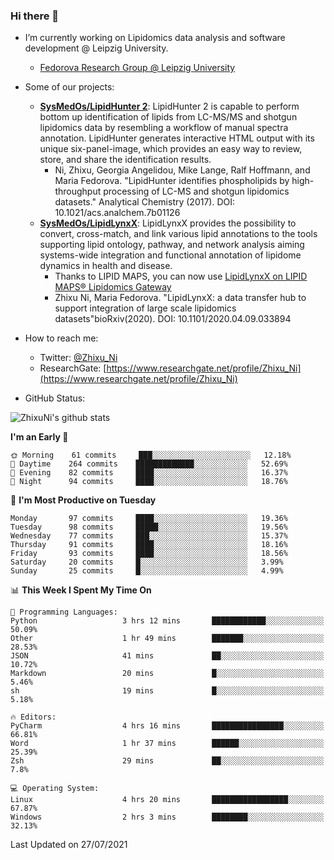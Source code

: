 ### Hi there 👋

- I’m currently working on Lipidomics data analysis and software development @ Leipzig University.
  + [Fedorova Research Group @ Leipzig University](https://home.uni-leipzig.de/fedorova/)
- Some of our projects:
  + **[SysMedOs/LipidHunter 2](https://github.com/SysMedOs/lipidhunter)**: LipidHunter 2 is capable to perform bottom up identification of lipids from LC-MS/MS and shotgun lipidomics data by resembling a workflow of manual spectra annotation. LipidHunter generates interactive HTML output with its unique six-panel-image, which provides an easy way to review, store, and share the identification results. 
    * Ni, Zhixu, Georgia Angelidou, Mike Lange, Ralf Hoffmann, and Maria Fedorova. "LipidHunter identifies phospholipids by high-throughput processing of LC-MS and shotgun lipidomics datasets." Analytical Chemistry (2017). DOI: 10.1021/acs.analchem.7b01126
  + **[SysMedOs/LipidLynxX](https://github.com/SysMedOs/LipidLynxX)**: LipidLynxX provides the possibility to convert, cross-match, and link various lipid annotations to the tools supporting lipid ontology, pathway, and network analysis aiming systems-wide integration and functional annotation of lipidome dynamics in health and disease.
    * Thanks to LIPID MAPS, you can now use [LipidLynxX on LIPID MAPS® Lipidomics Gateway](http://lipidmaps.org/lipidlynxx/)
    * Zhixu Ni, Maria Fedorova. "LipidLynxX: a data transfer hub to support integration of large scale lipidomics datasets"bioRxiv(2020). DOI: 10.1101/2020.04.09.033894
- How to reach me:
  + Twitter: [@Zhixu_Ni](https://twitter.com/Zhixu_Ni)
  + ResearchGate: [https://www.researchgate.net/profile/Zhixu_Ni](https://www.researchgate.net/profile/Zhixu_Ni)

- GitHub Status:

![ZhixuNi's github stats](https://github-readme-stats.vercel.app/api?username=ZhixuNi&show_icons=true&hide=issues)

<!--START_SECTION:waka-->
**I'm an Early 🐤** 

```text
🌞 Morning    61 commits     ███░░░░░░░░░░░░░░░░░░░░░░   12.18% 
🌆 Daytime    264 commits    █████████████░░░░░░░░░░░░   52.69% 
🌃 Evening    82 commits     ████░░░░░░░░░░░░░░░░░░░░░   16.37% 
🌙 Night      94 commits     ████░░░░░░░░░░░░░░░░░░░░░   18.76%

```
📅 **I'm Most Productive on Tuesday** 

```text
Monday       97 commits     ████░░░░░░░░░░░░░░░░░░░░░   19.36% 
Tuesday      98 commits     █████░░░░░░░░░░░░░░░░░░░░   19.56% 
Wednesday    77 commits     ███░░░░░░░░░░░░░░░░░░░░░░   15.37% 
Thursday     91 commits     ████░░░░░░░░░░░░░░░░░░░░░   18.16% 
Friday       93 commits     ████░░░░░░░░░░░░░░░░░░░░░   18.56% 
Saturday     20 commits     █░░░░░░░░░░░░░░░░░░░░░░░░   3.99% 
Sunday       25 commits     █░░░░░░░░░░░░░░░░░░░░░░░░   4.99%

```


📊 **This Week I Spent My Time On** 

```text
💬 Programming Languages: 
Python                   3 hrs 12 mins       ████████████░░░░░░░░░░░░░   50.09% 
Other                    1 hr 49 mins        ███████░░░░░░░░░░░░░░░░░░   28.53% 
JSON                     41 mins             ██░░░░░░░░░░░░░░░░░░░░░░░   10.72% 
Markdown                 20 mins             █░░░░░░░░░░░░░░░░░░░░░░░░   5.46% 
sh                       19 mins             █░░░░░░░░░░░░░░░░░░░░░░░░   5.18%

🔥 Editors: 
PyCharm                  4 hrs 16 mins       ████████████████░░░░░░░░░   66.81% 
Word                     1 hr 37 mins        ██████░░░░░░░░░░░░░░░░░░░   25.39% 
Zsh                      29 mins             ██░░░░░░░░░░░░░░░░░░░░░░░   7.8%

💻 Operating System: 
Linux                    4 hrs 20 mins       █████████████████░░░░░░░░   67.87% 
Windows                  2 hrs 3 mins        ████████░░░░░░░░░░░░░░░░░   32.13%

```


 Last Updated on 27/07/2021
<!--END_SECTION:waka-->
